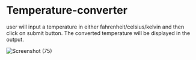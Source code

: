 # Temperature-converter
user will input a temperature in either fahrenheit/celsius/kelvin and then click on submit button. The converted temperature will be displayed in the output.







![Screenshot (75)](https://user-images.githubusercontent.com/108423518/228577804-0b529c2c-1c92-44d1-bf3b-70e981f7ce29.png)
